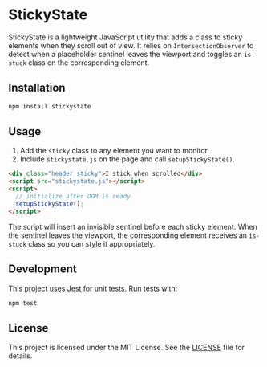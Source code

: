 # StickyState

StickyState is a lightweight JavaScript utility that adds a class to sticky elements when they scroll out of view. It relies on `IntersectionObserver` to detect when a placeholder sentinel leaves the viewport and toggles an `is-stuck` class on the corresponding element.

## Installation

```bash
npm install stickystate
```

## Usage

1. Add the `sticky` class to any element you want to monitor.
2. Include `stickystate.js` on the page and call `setupStickyState()`.

```html
<div class="header sticky">I stick when scrolled</div>
<script src="stickystate.js"></script>
<script>
  // initialize after DOM is ready
  setupStickyState();
</script>
```

The script will insert an invisible sentinel before each sticky element. When the sentinel leaves the viewport, the corresponding element receives an `is-stuck` class so you can style it appropriately.

## Development

This project uses [Jest](https://jestjs.io/) for unit tests. Run tests with:

```bash
npm test
```

## License

This project is licensed under the MIT License. See the [LICENSE](LICENSE) file for details.
